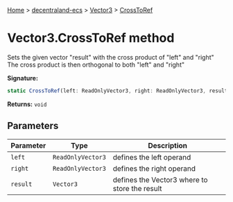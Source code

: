 [Home](./index) &gt; [decentraland-ecs](./decentraland-ecs.md) &gt; [Vector3](./decentraland-ecs.vector3.md) &gt; [CrossToRef](./decentraland-ecs.vector3.crosstoref.md)

# Vector3.CrossToRef method

Sets the given vector "result" with the cross product of "left" and "right" The cross product is then orthogonal to both "left" and "right"

**Signature:**
```javascript
static CrossToRef(left: ReadOnlyVector3, right: ReadOnlyVector3, result: Vector3): void;
```
**Returns:** `void`

## Parameters

|  Parameter | Type | Description |
|  --- | --- | --- |
|  `left` | `ReadOnlyVector3` | defines the left operand |
|  `right` | `ReadOnlyVector3` | defines the right operand |
|  `result` | `Vector3` | defines the Vector3 where to store the result |

